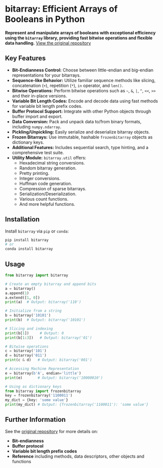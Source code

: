 # bitarray: Efficient Arrays of Booleans in Python

**Represent and manipulate arrays of booleans with exceptional efficiency using the `bitarray` library, providing fast bitwise operations and flexible data handling.**  [View the original repository](https://github.com/ilanschnell/bitarray)

## Key Features

*   **Bit-Endianness Control:** Choose between little-endian and big-endian representations for your bitarrays.
*   **Sequence-like Behavior:** Utilize familiar sequence methods like slicing, concatenation (`+`), repetition (`*`), `in` operator, and `len()`.
*   **Bitwise Operations:** Perform bitwise operations such as `~`, `&`, `|`, `^`, `<<`, `>>` and their in-place versions.
*   **Variable Bit Length Codes:** Encode and decode data using fast methods for variable bit length prefix codes.
*   **Buffer Protocol Support:** Integrate with other Python objects through buffer import and export.
*   **Data Conversion:** Pack and unpack data to/from binary formats, including `numpy.ndarray`.
*   **Pickling/Unpickling:** Easily serialize and deserialize bitarray objects.
*   **Frozen Bitarrays:** Use immutable, hashable `frozenbitarray` objects as dictionary keys.
*   **Additional Features:** Includes sequential search, type hinting, and a comprehensive test suite.
*   **Utility Module:** `bitarray.util` offers:
    *   Hexadecimal string conversions.
    *   Random bitarray generation.
    *   Pretty printing.
    *   Integer conversions.
    *   Huffman code generation.
    *   Compression of sparse bitarrays.
    *   Serialization/Deserialization.
    *   Various count functions.
    *   And more helpful functions.

## Installation

Install `bitarray` via `pip` or `conda`:

```bash
pip install bitarray
# or
conda install bitarray
```

## Usage

```python
from bitarray import bitarray

# Create an empty bitarray and append bits
a = bitarray()
a.append(1)
a.extend([1, 0])
print(a)  # Output: bitarray('110')

# Initialize from a string
b = bitarray('10101')
print(b)  # Output: bitarray('10101')

# Slicing and indexing
print(b[1])     # Output: 0
print(b[1:3])   # Output: bitarray('01')

# Bitwise operations
c = bitarray('101')
d = bitarray('011')
print(c & d)   # Output: bitarray('001')

# Accessing Machine Representation
e = bitarray(b'A', endian='little')
print(e)       # Output: bitarray('10000010')

# Using as dictionary keys
from bitarray import frozenbitarray
key = frozenbitarray('1100011')
my_dict = {key: 'some value'}
print(my_dict) # Output: {frozenbitarray('1100011'): 'some value'}
```

## Further Information

See the [original repository](https://github.com/ilanschnell/bitarray) for more details on:

*   **Bit-endianness**
*   **Buffer protocol**
*   **Variable bit length prefix codes**
*   **Reference** including methods, data descriptors, other objects and functions